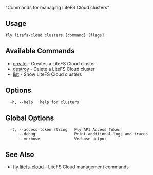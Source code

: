 "Commands for managing LiteFS Cloud clusters"


## Usage
~~~
fly litefs-cloud clusters [command] [flags]
~~~

## Available Commands
* [create](/docs/flyctl/litefs-cloud-clusters-create/)	 - Creates a LiteFS Cloud cluster
* [destroy](/docs/flyctl/litefs-cloud-clusters-destroy/)	 - Delete a LiteFS Cloud cluster
* [list](/docs/flyctl/litefs-cloud-clusters-list/)	 - Show LiteFS Cloud clusters

## Options

~~~
  -h, --help   help for clusters
~~~

## Global Options

~~~
  -t, --access-token string   Fly API Access Token
      --debug                 Print additional logs and traces
      --verbose               Verbose output
~~~

## See Also

* [fly litefs-cloud](/docs/flyctl/litefs-cloud/)	 - LiteFS Cloud management commands

